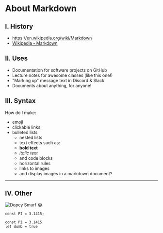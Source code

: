 # About Markdown

## I. History
- https://en.wikipedia.org/wiki/Markdown
- [Wikipedia - Markdown](https://en.wikipedia.org/wiki/Markdown)

## II. Uses
- Documentation for software projects on GitHub
- Lecture notes for awesome classes (like this one!)
- "Marking up" message text in Discord & Slack
- Documents about anything, for anyone!

## III. Syntax
How do I make:
- emoji
- clickable links
- bulleted lists
	- nested lists
	- text effects such as:
	- **bold text**
	- *italic text*
	- and code blocks
	- horizontal rules
	- links to images
	- and display images in a markdown document?
---

## IV. Other
![Dopey Smurf]()
:joy:

`const PI = 3.1415;`
```
const PI = 3.1415
let dumb = true
```
